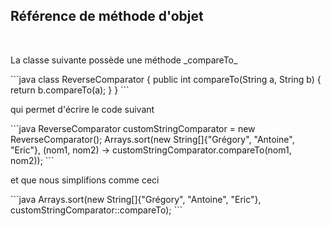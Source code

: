 ## Référence de méthode d'objet
<br>
<p>
La classe suivante possède une méthode _compareTo_
</p>
```java
class ReverseComparator {
		public int compareTo(String a, String b) {
			return b.compareTo(a);
		}
}
```
<p>
qui permet d'écrire le code suivant
</p>
```java
ReverseComparator customStringComparator = new ReverseComparator();
Arrays.sort(new String[]{"Grégory", "Antoine", "Eric"},
            (nom1, nom2) -> customStringComparator.compareTo(nom1, nom2));
```
<p>
et que nous simplifions comme ceci
</p>
```java
Arrays.sort(new String[]{"Grégory", "Antoine", "Eric"},
              customStringComparator::compareTo);
```
<br>

